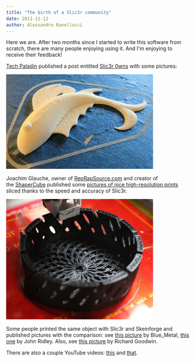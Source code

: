 ```yaml
---
title: "The birth of a Slic3r community"
date: 2011-11-12
author: Alessandro Ranellucci
---
```


Here we are. After two months since I started to write this software from scratch, there are many people enjoying using it. And I'm enjoying to receive their feedback!

[Tech Paladin](http://techpaladin.com/) published a post entitled [Slic3r 0wns](http://techpaladin.com/2011/11/06/slic3r-0wns/) with some pictures:  

![](01.jpg)

Joachim Glauche, owner of [RepRapSource.com](http://www.reprapsource.com/) and creator of the [ShaperCube](http://www.shapercube.com/) published some [pictures of nice high-resolution prints](https://picasaweb.google.com/102048359095706720847/Prints) sliced thanks to the speed and accuracy of Slic3r.  

![](02.jpg)

Some people printed the same object with Slic3r and Skeinforge and published pictures with the comparison: see [this picture](https://www.flickr.com/photos/blue_metal/6341424872) by Blue_Metal, [this one](https://www.flickr.com/photos/13659531@N03/6334203975/) by John Ridley. Also, see [this picture](https://www.flickr.com/photos/rgoodwin/6338090839/) by Richard Goodwin.

There are also a couple YouTube videos: [this](https://www.youtube.com/watch?v=0r3hgcKZIVs) and [that](https://www.youtube.com/watch?v=xjpbObDwwcI).
